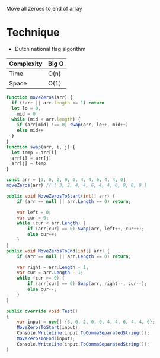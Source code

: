 Move all zeroes to end of array

# Technique

- Dutch national flag algorithm

| Complexity | Big O |
|------------|-------|
| Time       | O(n)  |
| Space      | O(1)  |

```javascript
function moveZeros(arr) {
  if (!arr || arr.length <= 1) return
  let lo = 0,
    mid = 0
  while (mid < arr.length) {
    if (arr[mid] !== 0) swap(arr, lo++, mid++)
    else mid++
  }
}
function swap(arr, i, j) {
  let temp = arr[i]
  arr[i] = arr[j]
  arr[j] = temp
}

const arr = [3, 0, 2, 0, 0, 4, 4, 6, 4, 4, 0]
moveZeros(arr) // ​​​​​[ 3, 2, 4, 4, 6, 4, 4, 0, 0, 0, 0 ]​​​​​
```

```csharp
public void MoveZerosToStart(int[] arr) {
    if (arr == null || arr.Length == 0) return;

    var left = 0;
    var cur = 0;
    while (cur < arr.Length) {
        if (arr[cur] == 0) Swap(arr, left++, cur++);
        else cur++;
    }
}
public void MoveZerosToEnd(int[] arr) {
    if (arr == null || arr.Length == 0) return;

    var right = arr.Length - 1;
    var cur = arr.Length - 1;
    while (cur >= 0) {
        if (arr[cur] == 0) Swap(arr, right--, cur--);
        else cur--;
    }
}

public override void Test()
{
    var input = new[] {3, 0, 2, 0, 0, 4, 4, 6, 4, 4, 0};
    MoveZerosToStart(input);
    Console.WriteLine(input.ToCommaSeparatedString());
    MoveZerosToEnd(input);
    Console.WriteLine(input.ToCommaSeparatedString());
}
```

